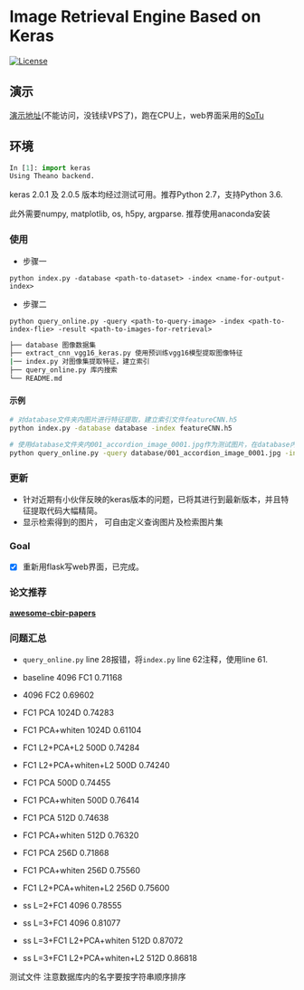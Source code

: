 # Image Retrieval Engine Based on Keras

[![License](https://img.shields.io/badge/license-BSD-blue.svg)](../LICENSE)

## 演示

[演示地址](http://202.120.39.161:55555/)(不能访问，没钱续VPS了)，跑在CPU上，web界面采用的[SoTu](https://github.com/willard-yuan/SoTu)

## 环境

```python
In [1]: import keras
Using Theano backend.
```

keras 2.0.1 及 2.0.5 版本均经过测试可用。推荐Python 2.7，支持Python 3.6.

此外需要numpy, matplotlib, os, h5py, argparse. 推荐使用anaconda安装

### 使用

- 步骤一

`python index.py -database <path-to-dataset> -index <name-for-output-index>`

- 步骤二

`python query_online.py -query <path-to-query-image> -index <path-to-index-flie> -result <path-to-images-for-retrieval>`

```sh
├── database 图像数据集
├── extract_cnn_vgg16_keras.py 使用预训练vgg16模型提取图像特征
|── index.py 对图像集提取特征，建立索引
├── query_online.py 库内搜索
└── README.md
```

#### 示例

```sh
# 对database文件夹内图片进行特征提取，建立索引文件featureCNN.h5
python index.py -database database -index featureCNN.h5

# 使用database文件夹内001_accordion_image_0001.jpg作为测试图片，在database内以featureCNN.h5进行近似图片查找，并显示最近似的3张图片
python query_online.py -query database/001_accordion_image_0001.jpg -index featureCNN.h5 -result database
```


### 更新

- 针对近期有小伙伴反映的keras版本的问题，已将其进行到最新版本，并且特征提取代码大幅精简。
- 显示检索得到的图片， 可自由定义查询图片及检索图片集

### Goal

- [x] 重新用flask写web界面，已完成。

### 论文推荐

[**awesome-cbir-papers**](https://github.com/willard-yuan/awesome-cbir-papers)

### 问题汇总

- `query_online.py` line 28报错，将`index.py` line 62注释，使用line 61.

- baseline 4096 FC1 0.71168
- 4096 FC2 0.69602
- FC1 PCA 1024D 0.74283
- FC1 PCA+whiten 1024D 0.61104


- FC1 L2+PCA+L2 500D 0.74284
- FC1 L2+PCA+whiten+L2 500D 0.74240

- FC1 PCA 500D 0.74455 
- FC1 PCA+whiten 500D 0.76414

- FC1 PCA 512D 0.74638 
- FC1 PCA+whiten 512D 0.76320

- FC1 PCA 256D 0.71868
- FC1 PCA+whiten 256D 0.75560
- FC1 L2+PCA+whiten+L2 256D 0.75600

- ss L=2+FC1 4096 0.78555
- ss L=3+FC1 4096 0.81077
- ss L=3+FC1 L2+PCA+whiten 512D 0.87072
- ss L=3+FC1 L2+PCA+whiten+L2 512D 0.86818

测试文件
注意数据库内的名字要按字符串顺序排序

